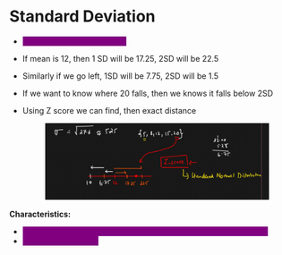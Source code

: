 # Standard Deviation

* <mark style="color:purple;background-color:purple;">**Square root of the variance**</mark>
* If mean is 12, then 1 SD will be 17.25, 2SD will be 22.5
* Similarly if we go left, 1SD will be 7.75, 2SD will be 1.5
* If we want to know where 20 falls, then we knows it falls below 2SD
*   Using Z score we can find, then exact distance

    <figure><img src="../../.gitbook/assets/image (7) (1) (1).png" alt=""><figcaption></figcaption></figure>

**Characteristics:**

* <mark style="color:purple;background-color:purple;">**Provides a clear measure of spread in the same units as the data**</mark>
* <mark style="color:purple;background-color:purple;">**Sensitive to outliers**</mark>
